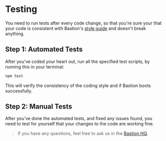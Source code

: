 # Testing
You need to run tests after every code change, so that you're sure your that
your code is consistent with Bastion's [style guide] and doesn't break anything.

## Step 1: Automated Tests

After you've coded your heart out, run all the specified test scripts, by
running this in your terminal:
```bash
npm test
```
This will verify the consistency of the coding style and if Bastion boots
successfully.

## Step 2: Manual Tests

After you've done the automated tests, and fixed any issues found, you need to
test for yourself that your changes to the code are working fine.

> If you have any questions, feel free to ask us in the [Bastion HQ].


<!-- Links -->
[Style Guide]: https://raw.githubusercontent.com/TheBastionBot/Bastion/master/.eslintrc
[Bastion HQ]: https://discord.gg/fzx8fkt
